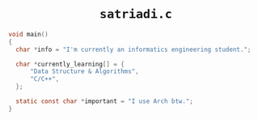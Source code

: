<h1 align="center">
  <code>satriadi.c</code>
</h1>

```c
void main()
{
  char *info = "I'm currently an informatics engineering student.";

  char *currently_learning[] = {
      "Data Structure & Algorithms",
      "C/C++",
  };

  static const char *important = "I use Arch btw.";
}
```
<!--  -->
